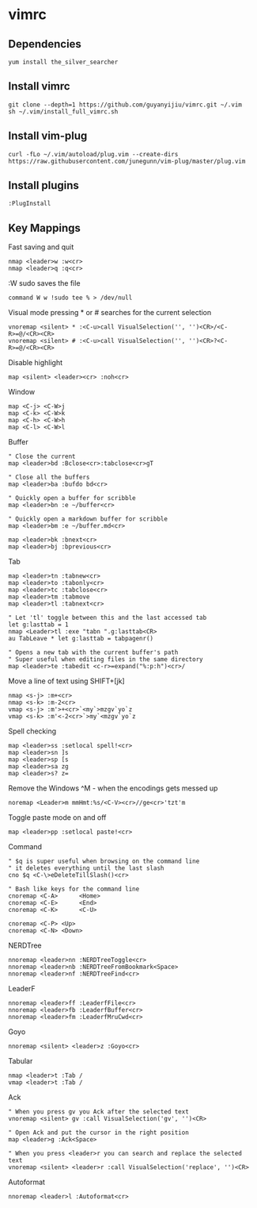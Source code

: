 # vimrc

## Dependencies
```
yum install the_silver_searcher
```

## Install vimrc
```
git clone --depth=1 https://github.com/guyanyijiu/vimrc.git ~/.vim
sh ~/.vim/install_full_vimrc.sh
```

## Install vim-plug
```
curl -fLo ~/.vim/autoload/plug.vim --create-dirs https://raw.githubusercontent.com/junegunn/vim-plug/master/plug.vim
```

## Install plugins
```
:PlugInstall
```

## Key Mappings

Fast saving and quit
```
nmap <leader>w :w<cr>
nmap <leader>q :q<cr>
```

:W sudo saves the file
```
command W w !sudo tee % > /dev/null
```

Visual mode pressing * or # searches for the current selection
```
vnoremap <silent> * :<C-u>call VisualSelection('', '')<CR>/<C-R>=@/<CR><CR>
vnoremap <silent> # :<C-u>call VisualSelection('', '')<CR>?<C-R>=@/<CR><CR>
```

Disable highlight
```
map <silent> <leader><cr> :noh<cr>
```

Window
```
map <C-j> <C-W>j
map <C-k> <C-W>k
map <C-h> <C-W>h
map <C-l> <C-W>l
```

Buffer 
```
" Close the current 
map <leader>bd :Bclose<cr>:tabclose<cr>gT

" Close all the buffers
map <leader>ba :bufdo bd<cr>

" Quickly open a buffer for scribble
map <leader>bn :e ~/buffer<cr>

" Quickly open a markdown buffer for scribble
map <leader>bm :e ~/buffer.md<cr>

map <leader>bk :bnext<cr>
map <leader>bj :bprevious<cr>
```

Tab
```
map <leader>tn :tabnew<cr>
map <leader>to :tabonly<cr>
map <leader>tc :tabclose<cr>
map <leader>tm :tabmove
map <leader>tl :tabnext<cr>

" Let 'tl' toggle between this and the last accessed tab
let g:lasttab = 1
nmap <Leader>tl :exe "tabn ".g:lasttab<CR>
au TabLeave * let g:lasttab = tabpagenr()

" Opens a new tab with the current buffer's path
" Super useful when editing files in the same directory
map <leader>te :tabedit <c-r>=expand("%:p:h")<cr>/
```

Move a line of text using SHIFT+[jk]
```
nmap <s-j> :m+<cr>
nmap <s-k> :m-2<cr>
vmap <s-j> :m'>+<cr>`<my`>mzgv`yo`z
vmap <s-k> :m'<-2<cr>`>my`<mzgv`yo`z
```

Spell checking
```
map <leader>ss :setlocal spell!<cr>
map <leader>sn ]s
map <leader>sp [s
map <leader>sa zg
map <leader>s? z=
```

Remove the Windows ^M - when the encodings gets messed up
```
noremap <Leader>m mmHmt:%s/<C-V><cr>//ge<cr>'tzt'm
```

Toggle paste mode on and off
```
map <leader>pp :setlocal paste!<cr>
```

Command
```
" $q is super useful when browsing on the command line
" it deletes everything until the last slash
cno $q <C-\>eDeleteTillSlash()<cr>

" Bash like keys for the command line
cnoremap <C-A>      <Home>
cnoremap <C-E>      <End>
cnoremap <C-K>      <C-U>

cnoremap <C-P> <Up>
cnoremap <C-N> <Down>
```

NERDTree
```
nnoremap <leader>nn :NERDTreeToggle<cr>
nnoremap <leader>nb :NERDTreeFromBookmark<Space>
nnoremap <leader>nf :NERDTreeFind<cr>
```

LeaderF
```
nnoremap <leader>ff :LeaderfFile<cr>
nnoremap <leader>fb :LeaderfBuffer<cr>
nnoremap <leader>fm :LeaderfMruCwd<cr>
```

Goyo
```
nnoremap <silent> <leader>z :Goyo<cr>
```

Tabular
```
nmap <leader>t :Tab /
vmap <leader>t :Tab /
```

Ack
```
" When you press gv you Ack after the selected text
vnoremap <silent> gv :call VisualSelection('gv', '')<CR>

" Open Ack and put the cursor in the right position
map <leader>g :Ack<Space>

" When you press <leader>r you can search and replace the selected text
vnoremap <silent> <leader>r :call VisualSelection('replace', '')<CR>
```

Autoformat
```
nnoremap <leader>l :Autoformat<cr>
```
